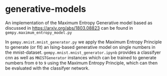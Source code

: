 # generative-models

An implementation of the Maximum Entropy Generative model based as discussed in https://arxiv.org/abs/1803.08823 can be found in `gempy.maximum_entropy_model.py`

In `gempy.mnist.mnist_generator.py` we apply the Maximum Entropy Principle to generate (or fit) an Ising-based generative model on single numbers in the mnist-dataset. `gempy.mnist.mnist_generator.ipynb` provides a classifyer cnn as well as `MNISTGenerator` instances which can be trained to generate numbers from `0` to `9` using the Maximum Entropy Principle, which can then be evaluated with the classifyer network.


